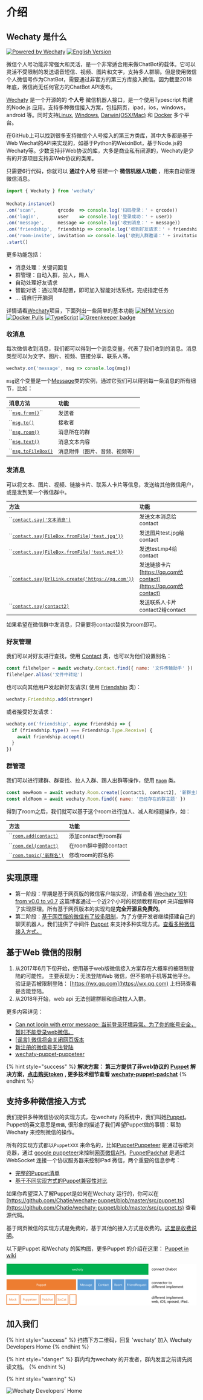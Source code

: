 # 介绍

## Wechaty 是什么     <a id="intro"></a>

[![Powered by Wechaty](https://img.shields.io/badge/Powered%20By-Wechaty-blue.svg)](https://github.com/chatie/wechaty) [![English Version](https://img.shields.io/badge/-English%20Version-blue.svg)](https://docs.chatie.io/)

微信个人号功能非常强大和灵活，是一个非常适合用来做ChatBot的载体。它可以灵活不受限制的发送语音短信、视频、图片和文字，支持多人群聊。但是使用微信个人微信号作为ChatBot，需要通过非官方的第三方库接入微信。因为截至2018年底，微信尚无任何官方的ChatBot API发布。

[Wechaty](https://github.com/Chatie/wechaty/) 是一个开源的的 **个人号** 微信机器人接口，是一个使用Typescript 构建的Node.js 应用。支持多种微信接入方案，包括网页，ipad，ios，windows， android 等。同时支持[Linux](https://travis-ci.com/chatie/wechaty), [Windows](https://ci.appveyor.com/project/chatie/wechaty), [Darwin\(OSX/Mac\)](https://travis-ci.com/chatie/wechaty) 和 [Docker](https://app.shippable.com/github/Chatie/wechaty) 多个平台。

在GitHub上可以找到很多支持微信个人号接入的第三方类库，其中大多都是基于Web Wechat的API来实现的，如基于Python的WeixinBot，基于Node.js的Wechaty等。少数支持非Web协议的库，大多是商业私有闭源的，Wechaty是少有的开源项目支持非Web协议的类库。

只需要6行代码，你就可以 **通过个人号** 搭建一个 **微信机器人功能** ，用来自动管理微信消息。

```javascript
import { Wechaty } from 'wechaty'

Wechaty.instance()
.on('scan',        qrcode  => console.log('扫码登录：' + qrcode))
.on('login',       user    => console.log('登录成功：' + user))
.on('message',     message => console.log('收到消息：' + message))
.on('friendship',  friendship => console.log('收到好友请求：' + friendship))
.on('room-invite', invitation => console.log('收到入群邀请：' + invitation))
.start()
```

更多功能包括：

* 消息处理：关键词回复
* 群管理：自动入群，拉人，踢人
* 自动处理好友请求
* 智能对话：通过简单配置，即可加入智能对话系统，完成指定任务
* ... 请自行开脑洞

详情请看[Wechaty](https://github.com/chatie/wechaty)项目，下面列出一些简单的基本功能 [![NPM Version](https://badge.fury.io/js/wechaty.svg)](https://badge.fury.io/js/wechaty) [![Docker Pulls](https://img.shields.io/docker/pulls/zixia/wechaty.svg?maxAge=2592000)](https://hub.docker.com/r/zixia/wechaty/) [![TypeScript](https://img.shields.io/badge/<%2F>-TypeScript-blue.svg)](https://www.typescriptlang.org/) [![Greenkeeper badge](https://badges.greenkeeper.io/Chatie/wechaty.svg)](https://greenkeeper.io/)

### 收消息

每次微信收到消息，我们都可以得到一个消息变量，代表了我们收到的消息。消息类型可以为文字、图片、视频、链接分享、联系人等。

```javascript
wechaty.on('message', msg => console.log(msg))
```

`msg`这个变量是一个[Message](api/message.md)类的实例，通过它我们可以得到每一条消息的所有细节，比如：

| 消息方法 | 功能 |
| :--- | :--- |
| \`\`[`msg​.from()`](api/message.md#message-from-contact)\`\` | 发送者 |
| \`\`[`msg​.to()`](api/message.md#message-to-contact-or-null) | 接收者 |
| \`\`[`msg.room()`](api/message.md#message-room-room-or-null) | 消息所在的群 |
| \`\`[`msg.text()`](api/message.md#message-text-string) | 消息文本内容 |
| \`\`[`msg​.toFileBox()`](api/message.md#message-tofilebox-promise) | 消息附件（图片、音频、视频等） |

### 发消息

可以将文本、图片、视频、链接卡片、联系人卡片等信息，发送给其他微信用户，或是发到某一个微信群中。

| 方法 | 功能 |
| :--- | :--- |
| \`\`[`contact.say('文本消息')`](api/contact.md#contact-say-textorcontactorfileorurl-promise) | 发送文本消息给contact |
| \`\`[`contact.say(FileBox.fromFile('test.jpg'))`](api/contact.md#contact-say-textorcontactorfileorurl-promise) | 发送图片test.jpg给contact |
| \`\`[`contact.say(FileBox.fromFile('test.mp4'))`](api/contact.md#contact-say-textorcontactorfileorurl-promise) | 发送test.mp4给contact |
| \`\`[`contact.say(UrlLink.create('https://qq.com'))`](api/contact.md#contact-say-textorcontactorfileorurl-promise) | 发送链接卡片[https://qq.com给contact](https://qq.com给contact) |
| \`\`[`contact.say(contact2)`](api/contact.md#contact-say-textorcontactorfileorurl-promise) | 发送联系人卡片contact2给contact |

如果希望在微信群中发消息，只需要将contact替换为room即可。

### 好友管理

我们可以对好友进行查找，使用 [Contact](api/contact.md) 类，也可以为他们设置别名：

```javascript
const filehelper = await wechaty.Contact.find({ name: '文件传输助手' })
filehelper.alias('文件中转站')
```

也可以向其他用户发起新好友请求\( 使用 [Friendship](api/friendship.md) 类\)：

```javascript
wechaty.Friendship.add(stranger)
```

或者接受好友请求：

```javascript
wechaty.on('friendship', async friendship => {
  if (friendship.type() === Friendship.Type.Receive) {
    await friendship.accept()
  }
})
```

### 群管理

我们可以进行建群、群查找、拉人入群、踢人出群等操作，使用 [`Room`](api/room.md) 类。

```javascript
const newRoom = await wechaty.Room.create([contact1, contact2], '新群主题')
const oldRoom = await wechaty.Room.find({ name: '已经存在的群主题' })
```

得到了room之后，我们就可以基于这个room进行加人、减人和标题操作，如：

| 方法 | 功能 |
| :--- | :--- |
| \`\`[`room.add(contact)`](api/room.md#room-add-contact-promise) | 添加contact到room群 |
| \`\`[`room.del(contact)`](api/room.md#room-del-contact-promise) | 在room群中删除contact |
| \`\`[`room.topic('新群名')`](api/room.md#room-topic-newtopic-promise) | 修改room的群名称 |

## 实现原理     <a id="web-limit"></a>

* 第一阶段：早期是基于网页版的微信客户端实现，详情查看 [Wechaty 101: from v0.0 to v0.7](https://blog.chatie.io/wechaty-101-presentation/) 这篇博客通过一个近2个小时的视频教程和ppt 来详细解释了实现原理。所有基于网页版本的实现均是**完全开源且免费的**。
* 第二阶段：[基于网页版的微信有了较多限制](./#web-limit-1)，为了方便开发者继续搭建自己的聊天机器人，我们提供了中间件 [Puppet](puppet.md) 来支持多种实现方式。[查看多种微信接入方式。](./#multi-protocal)

## 基于Web 微信的限制     <a id="web-limit"></a>

1. 从2017年6月下旬开始，使用基于web版微信接入方案存在大概率的被限制登陆的可能性。 主要表现为：无法登陆Web 微信，但不影响手机等其他平台。 验证是否被限制登陆： [https://wx.qq.com](https://wx.qq.com) 上扫码查看是否能登陆。
2. 从2018年开始，web api 无法创建群聊和自动拉人入群。

更多内容详见：

* [Can not login with error message: 当前登录环境异常。为了你的帐号安全，暂时不能登录web微信。](https://github.com/Chatie/wechaty/issues/603)
* [\[谣言\] 微信将会关闭网页版本](https://github.com/Chatie/wechaty/issues/990)
* [新注册的微信号无法登陆](https://github.com/Chatie/wechaty/issues/872)
* [wechaty-puppet-puppeteer](https://github.com/chatie/wechaty-puppet-puppeteer)

{% hint style="success" %}
**解决方案： 第三方提供了非web协议的** [**Puppet**](puppet.md) **解决方案，**[**点击购买token**](https://github.com/lijiarui/wechaty-puppet-padchat/wiki/购买token) **, 更多技术细节查看** [**wechaty-puppet-padchat**](https://github.com/lijiarui/wechaty-puppet-padchat)
{% endhint %}

## 支持多种微信接入方式     <a id="multi-protocal"></a>

我们提供多种微信协议的实现方式，在wechaty 的系统中，我们叫她[Puppet](https://github.com/Chatie/wechaty/wiki/Puppet)。Puppet的英文意思是`傀儡`, 很形象的描述了我们希望Puppet做的事情：帮助 Wechaty 来控制微信的操作。

所有的实现方式都以`PuppetXXX` 来命名的，比如[PuppetPuppeteer](https://github.com/Chatie/wechaty-puppet-puppeteer) 是通过谷歌浏览器，通过 [google puppeteer](https://github.com/GoogleChrome/puppeteer)来控制[网页微信API](https://wx.qq.com)。[PuppetPadchat](https://github.com/lijiarui/wechaty-puppet-padchat) 是通过WebSocket 连接一个协议服务器来控制iPad 微信，两个重要的信息参考：

* [完整的Puppet清单](puppet.md#puppet-list)
* [基于不同实现方式的Puppet兼容性对比](puppet.md#puppet-compatibility)

如果你希望深入了解Puppet是如何在Wechaty 运行的，你可以在[https://github.com/Chatie/wechaty-puppet/blob/master/src/puppet.ts](https://github.com/Chatie/wechaty-puppet/blob/master/src/puppet.ts) 查看源代码。

基于网页微信的实现方式是免费的，基于其他的接入方式是收费的。[这里是收费说明](https://github.com/lijiarui/wechaty-puppet-padchat/wiki/购买token)。

以下是Puppet 和Wechaty 的架构图，更多Puppet 的介绍在这里： [Puppet in wiki](https://github.com/Chatie/wechaty-puppet/wiki)

![Puppet Structure](.gitbook/assets/image%20%284%29.png)

## 加入我们     <a id="join-us"></a>

{% hint style="success" %}
扫描下方二维码，回复 'wechaty' 加入 Wechaty Developers Home
{% endhint %}

{% hint style="danger" %}
群内均为wechaty 的开发者，群内发言之前请先阅读文档。
{% endhint %}

{% hint style="warning" %}

![Wechaty Developers&apos; Home](https://chatie.io/wechaty/images/bot-qr-code.png)

